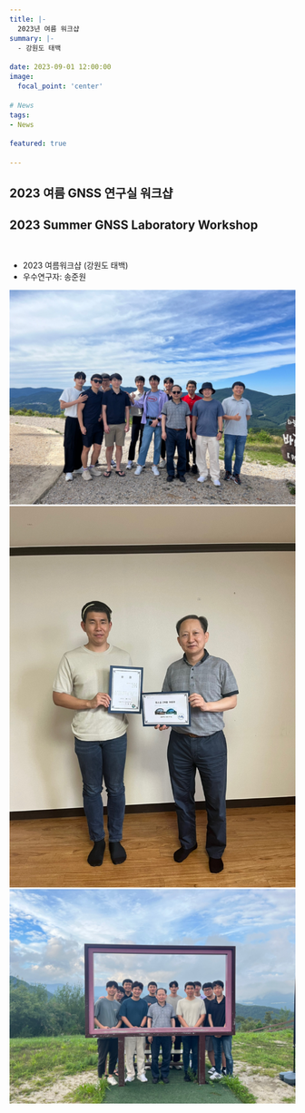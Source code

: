 ```yaml
---
title: |-
  2023년 여름 워크샵
summary: |-
  - 강원도 태백

date: 2023-09-01 12:00:00
image:
  focal_point: 'center'

# News
tags: 
- News

featured: true

---
```


## 2023 여름 GNSS 연구실 워크샵
## 2023 Summer GNSS Laboratory Workshop

</br>

- 2023 여름워크샵 (강원도 태백)
- 우수연구자: 송준원

 ![featuered](featured.jpg)
 ![230901-fig1](fig1.jpg)
 ![230901-fig2](fig2.jpg)
